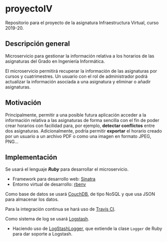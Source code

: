 # proyectoIV

Repositorio para el proyecto de la asignatura Infraestructura Virtual, curso 2019-20.

## Descripción general

Microservicio para gestionar la información relativa a los horarios de las asignaturas del Grado en Ingeniería Informática.

El microservicio permitirá recuperar la información de las asignaturas por cursos y cuatrimestres. Un usuario con el rol de administrador podrá actualizar la información asociada a una asignatura y eliminar o añadir asignaturas.

## Motivación

Principalmente, permitir a una posible futura aplicación acceder a la información relativa a las asignaturas de forma sencilla con el fin de poder crear horarios con facilidad para, por ejemplo, **detectar conflictos** entre dos asignaturas. Adicionalmente, podría permitir **exportar** el horario creado por un usuario a un archivo PDF o como una imagen en formato JPEG, PNG...   

## Implementación

Se usará el lenguaje ***Ruby*** para desarrollar el microservicio.
- Framework para desarrollo web: [Sinatra](http://sinatrarb.com/)
- Entorno virtual de desarrollo: [rbenv](https://github.com/rbenv/rbenv)

Como base de datos se usará  [CouchDB](http://couchdb.apache.org/), de tipo NoSQL y que usa JSON para almacenar los datos.

Para la integración continua se hará uso de [Travis CI](https://travis-ci.org/).

Como sistema de log se usará [Logstash](https://www.elastic.co/products/logstash).
- Haciendo uso de [LogStashLogger](https://github.com/dwbutler/logstash-logger), que extiende la clase `Logger` de Ruby para dar soporte a Logstash.
